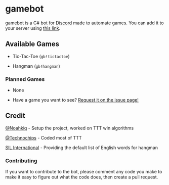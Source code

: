 # gamebot

gamebot is a C# bot for [Discord](https://discordapp.com/) made to automate games.
You can add it to your server using [this link](https://discordapp.com/oauth2/authorize?client_id=273973153104134144&scope=bot).

## Available Games

- Tic-Tac-Toe (`gb!tictactoe`)

- Hangman (`gb!hangman`)

### Planned Games

- None

- Have a game you want to see? [Request it on the issue page!](https://github.com/Noahkiq/gamebot/issues/new)

## Credit

[@Noahkiq](https://github.com/Noahkiq) - Setup the project, worked on TTT win algorithms

[@Technochips](https://github.com/Technochips) - Coded most of TTT

[SIL International](http://www-01.sil.org/linguistics/wordlists/english/) - Providing the default list of English words for hangman

### Contributing

If you want to contribute to the bot, please comment any code you make to make it easy to figure out what the code does, then create a pull request.
